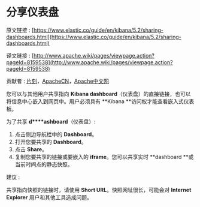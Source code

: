 # 分享仪表盘

原文链接 : [https://www.elastic.co/guide/en/kibana/5.2/sharing-dashboards.html](https://www.elastic.co/guide/en/kibana/5.2/sharing-dashboards.html)

译文链接 : [http://www.apache.wiki/pages/viewpage.action?pageId=8159538](http://www.apache.wiki/pages/viewpage.action?pageId=8159538)

贡献者 : [片刻](/display/~jiangzhonglian)，[ApacheCN](/display/~apachecn)，[Apache中文网](/display/~apachechina)

您可以与其他用户共享指向 **Kibana dashboard**（仪表盘）的直接链接，也可以将信息中心嵌入到网页中。用户必须具有 **Kibana **访问权才能查看嵌入式仪表板。

为了共享 **d****ashboard**（仪表盘）: 

1.  点击侧边导航栏中的 **Dashboard**。 
2.  打开您要共享的 **Dashboard**。 
3.  点击 **Share**。 
4.  复制您要共享的链接或要嵌入的 **iframe**。您可以共享实时 **dashboard **或当前时间点的静态快照。

建议 :

共享指向快照的链接时，请使用 **Short URL**。快照网址很长，可能会对 **Internet Explorer** 用户和其他工具造成问题。